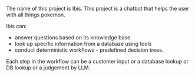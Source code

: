 The name of this project is Ibis. This project is a chatbot that helps the user with all things pokemon. 

Ibis can:
- answer questions based on its knowledge base
- look up specific information from a database using tools
- conduct deterministic workflows - predefined decision trees.

Each step in the workflow can be a customer input or a database lookup or DB lookup or a judgement by LLM. 
